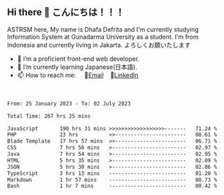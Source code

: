 ## Hi there 👋 こんにちは！！！
ASTRSM here, My name is Dhafa Defrita and I'm currently studying Information System at Gunadarma University as a student. I'm from Indonesia and currently living in Jakarta. よろしくお願いたします

- 🔭 I’m a proficient front-end web developer.
- 🌱 I’m currently learning Japanese(日本語).
- 📫 How to reach me: &nbsp;&nbsp;&nbsp;&nbsp;📧[Email](dhafadefrita@gmail.com)&nbsp;&nbsp;&nbsp;&nbsp;💼[LinkedIn](https://www.linkedin.com/in/dhafa-defrita-rama-yudistira-9357a9229/)
<br>
<!-- <p align="left">
<a href="https://github.com/ASTRSM">
  <img height="180em" src="https://github-readme-stats-eight-theta.vercel.app/api?username=ASTRSM&show_icons=true&theme=dracula&include_all_commits=true&count_private=true"/>
  <img height="180em" src="https://github-readme-stats-eight-theta.vercel.app/api/top-langs/?username=ASTRSM&layout=compact&langs_count=8&theme=dracula"/>
</a>
</p> -->

<!--START_SECTION:waka-->

```txt
From: 25 January 2023 - To: 02 July 2023

Total Time: 267 hrs 25 mins

JavaScript       190 hrs 31 mins >>>>>>>>>>>>>>>>>>-------   71.24 %
PHP              23 hrs          >>-----------------------   08.61 %
Blade Template   17 hrs 57 mins  >>-----------------------   06.71 %
CSS              7 hrs 56 mins   >------------------------   02.97 %
Java             7 hrs 54 mins   >------------------------   02.95 %
HTML             5 hrs 35 mins   >------------------------   02.09 %
JSON             5 hrs 30 mins   >------------------------   02.06 %
TypeScript       3 hrs 13 mins   -------------------------   01.20 %
Markdown         1 hr 57 mins    -------------------------   00.73 %
Bash             1 hr 7 mins     -------------------------   00.42 %
```

<!--END_SECTION:waka-->
